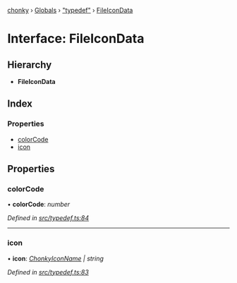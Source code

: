 [chonky](../README.md) › [Globals](../globals.md) › ["typedef"](../modules/_typedef_.md) › [FileIconData](_typedef_.fileicondata.md)

# Interface: FileIconData

## Hierarchy

* **FileIconData**

## Index

### Properties

* [colorCode](_typedef_.fileicondata.md#colorcode)
* [icon](_typedef_.fileicondata.md#icon)

## Properties

###  colorCode

• **colorCode**: *number*

*Defined in [src/typedef.ts:84](https://github.com/TimboKZ/Chonky/blob/ca45eac/src/typedef.ts#L84)*

___

###  icon

• **icon**: *[ChonkyIconName](../enums/_components_external_chonkyicon_.chonkyiconname.md) | string*

*Defined in [src/typedef.ts:83](https://github.com/TimboKZ/Chonky/blob/ca45eac/src/typedef.ts#L83)*

